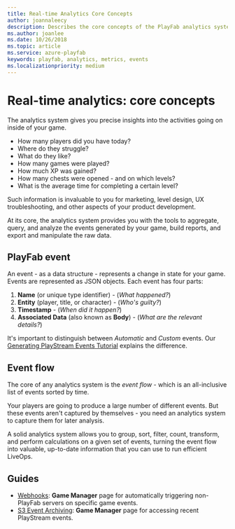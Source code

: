 ```yaml
---
title: Real-time Analytics Core Concepts
author: joannaleecy
description: Describes the core concepts of the PlayFab analytics system.
ms.author: joanlee
ms.date: 10/26/2018
ms.topic: article
ms.service: azure-playfab
keywords: playfab, analytics, metrics, events
ms.localizationpriority: medium
---
```


# Real-time analytics: core concepts

The analytics system gives you precise insights into the activities going on inside of your game.

- How many players did you have today?
- Where do they struggle?
- What do they like?
- How many games were played?
- How much XP was gained?
- How many chests were opened - and on which levels?
- What is the average time for completing a certain level?

Such information is invaluable to you for marketing, level design, UX troubleshooting, and other aspects of your product development.

At its core, the analytics system provides you with the tools to aggregate, query, and analyze the events generated by your game, build reports, and export and manipulate the raw data.

## PlayFab event

An event - as a data structure - represents a change in state for your game. Events are represented as JSON objects. Each event has four parts:

1. **Name** (or unique type identifier) -  (*What happened?*)
2. **Entity** (player, title, or character) - (*Who's guilty?*)
3. **Timestamp** - (*When did it happen?*)
4. **Associated Data** (also known as **Body**) - (*What are the relevant details?*)

It's important to distinguish between *Automatic* and *Custom* events. Our [Generating PlayStream Events Tutorial](../../analytics/metrics/playstream-events.md) explains the difference.

## Event flow

The core of any analytics system is the *event flow* - which is an all-inclusive list of events sorted by time.

Your players are going to produce a large number of different events. But these events aren't captured by themselves - you need an analytics system to capture them for later analysis.

A solid analytics system allows you to group, sort, filter, count, transform, and perform calculations on a given set of events, turning the event flow into valuable, up-to-date information that you can use to run efficient LiveOps.

## Guides

- [Webhooks](../../data/webhooks/index.md): **Game Manager** page for automatically triggering non-PlayFab servers on specific game events.
- [S3 Event Archiving](../../../data-analytics/legacy/s3-event-archiving.md): **Game Manager** page for accessing recent PlayStream events.
